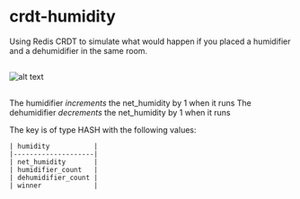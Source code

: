 # crdt-humidity


Using Redis CRDT to simulate what would happen if you placed a humidifier and a dehumidifier in the same room.


## 
![alt text](https://raw.githubusercontent.com/maguec/crdt-humidity/master/docs/diagram.png)


## 
The humidifier *increments* the net_humidity by 1 when it runs
The dehumidifier *decrements* the net_humidity by 1 when it runs

The key is of type HASH with the following values:

```
| humidity           |
|--------------------|
| net_humidity       |
| humidifier_count   |
| dehumidifier_count |
| winner             |
```